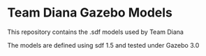 # Team Diana Gazebo Models

This repository contains the .sdf models used by Team Diana

The models are defined using sdf 1.5 and tested under Gazebo 3.0
